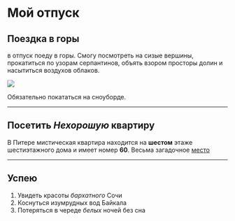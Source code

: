 # Мой отпуск

## Поездка в **горы**

в отпуск поеду в горы. Смогу посмотреть на сизые вершины, прокатиться по узорам серпантинов, объять взором просторы долин и насытиться воздухов облаков.

![](Mountains.jpg)

Обязательно покататься на сноуборде.

---

## Посетить **_Нехорошую_ квартиру**

В Питере мистическая квартира находится на **шестом** этаже шестиэтажного дома и имеет номер **60**. Весьма загадочное [место](https://yandex.ru/maps/-/CCUJZIcN1A)

---
## Успею
1. Увидеть красоты *бархатного* Сочи
2. Коснуться изумрудных вод Байкала
3. Потеряться в череде _*белых*_ ночей без сна